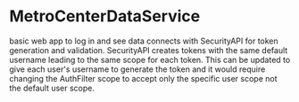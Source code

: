 # MetroCenterDataService
basic web app to log in and see data connects with SecurityAPI for token generation and validation. SecurityAPI creates tokens
with the same default username leading to the same scope for each token. This can be updated to give each user's username to generate the token and it would require changing the AuthFilter scope to accept only the specific user scope not the default user scope.
